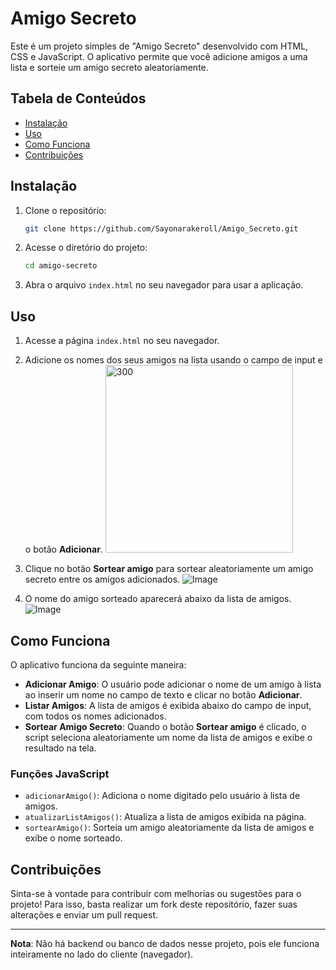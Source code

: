 # Amigo Secreto

Este é um projeto simples de "Amigo Secreto" desenvolvido com HTML, CSS e JavaScript. O aplicativo permite que você adicione amigos a uma lista e sorteie um amigo secreto aleatoriamente.

## Tabela de Conteúdos
- [Instalação](#instalação)
- [Uso](#uso)
- [Como Funciona](#como-funciona)
- [Contribuições](#contribuições)

## Instalação

1. Clone o repositório:
    ```bash
    git clone https://github.com/Sayonarakeroll/Amigo_Secreto.git
    ```

2. Acesse o diretório do projeto:
    ```bash
    cd amigo-secreto
    ```

3. Abra o arquivo `index.html` no seu navegador para usar a aplicação.

## Uso

1. Acesse a página `index.html` no seu navegador.
2. Adicione os nomes dos seus amigos na lista usando o campo de input e o botão **Adicionar**. <img src="![Image] (https://github.com/user-attachments/assets/c713ef48-1514-4c5d-b273-f6e6aad38dc9)" alt="300" width="300"/>

3. Clique no botão **Sortear amigo** para sortear aleatoriamente um amigo secreto entre os amigos adicionados. ![Image](https://github.com/user-attachments/assets/b1450286-15fe-48b1-905d-9da8bba03c9e)
4. O nome do amigo sorteado aparecerá abaixo da lista de amigos. ![Image](https://github.com/user-attachments/assets/ef391052-83c2-4684-9757-26ba31956bdf)


## Como Funciona

O aplicativo funciona da seguinte maneira:

- **Adicionar Amigo**: O usuário pode adicionar o nome de um amigo à lista ao inserir um nome no campo de texto e clicar no botão **Adicionar**.
- **Listar Amigos**: A lista de amigos é exibida abaixo do campo de input, com todos os nomes adicionados.
- **Sortear Amigo Secreto**: Quando o botão **Sortear amigo** é clicado, o script seleciona aleatoriamente um nome da lista de amigos e exibe o resultado na tela.

### Funções JavaScript

- `adicionarAmigo()`: Adiciona o nome digitado pelo usuário à lista de amigos.
- `atualizarListAmigos()`: Atualiza a lista de amigos exibida na página.
- `sortearAmigo()`: Sorteia um amigo aleatoriamente da lista de amigos e exibe o nome sorteado.

## Contribuições

Sinta-se à vontade para contribuir com melhorias ou sugestões para o projeto! Para isso, basta realizar um fork deste repositório, fazer suas alterações e enviar um pull request.

---

**Nota**: Não há backend ou banco de dados nesse projeto, pois ele funciona inteiramente no lado do cliente (navegador).

